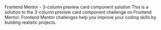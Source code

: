 Frontend Mentor - 3-column preview card component solution
This is a solution to the 3-column preview card component challenge on Frontend Mentor. Frontend Mentor challenges help you improve your coding skills by building realistic projects.
